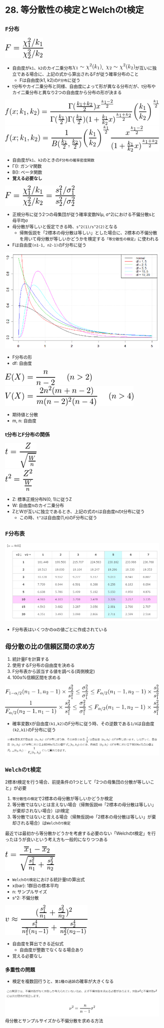 # 28. 等分散性の検定とWelchのt検定
## `F分布`
![](./img/183.PNG)
* 自由度が`k1`、`k2`のカイ二乗分布![](./img/181.PNG)、![](./img/182.PNG)が互いに独立である場合に、上記の式から算出されるFが従う確率分布のこと
  * Fは自由度(k1, k2)の`F分布`に従う
* t分布やカイ二乗分布と同様、自由度によって形が異なる分布だが、t分布やカイ二乗分布と異なり2つの自由度から分布の形が決まる

![](./img/184.PNG)  
![](./img/185.PNG)
* 自由度が`k1`、`k2`のときの`F分布の確率密度関数`
* Γ(): ガンマ関数
* B(): ベータ関数
* **覚える必要なし**

![](./img/186.PNG)
* 正規分布に従う2つの母集団が従う確率変数N(μ, σ^2)における不偏分散sと母平均σ
* 母分散が等しいと仮定できる時、`s^2(1)/s^2(2)`となる
  * 帰無仮説を「2標本の母分散は等しい」とした場合に、2標本の不偏分散を用いて母分散が等しいかどうかを検定する`「等分散性の検定」`に使われる
* Fは自由度`(n1-1, n2-1)`のF分布に従う

![](./img/187.PNG)
* F分布の形
* df: 自由度

![](./img/188.PNG)  
![](./img/189.PNG)
* 期待値と分散
* m, n: 自由度

### t分布とF分布の関係
![](./img/190.PNG)  
![](./img/191.PNG)

* Z: 標準正規分布N(0, 1)に従うZ
* W: 自由度nのカイ二乗分布
* ZとWが互いに独立であるとき、上記の式の`t`は自由度nのt分布に従う
  * この時、`t^2`は自由度(1,n)のF分布に従う

## `F分布表`
![](./img/192.PNG)
* F分布表はいくつかのαの値ごとに作成されている

## 母分散の比の信頼区間の求め方
1. 統計量Fを計算する
2. 使用するF分布の自由度を決める
3. F分布表から該当する値を調べる(両側検定)
4. 100α%信頼区間を求める

![](./img/194.PNG)  
![](./img/195.PNG)

* 確率変数`X`が自由度`(k1,k2)`のF分布に従う時、その逆数である`1/X`は自由度`(k2,k1)`のF分布に従う

![](./img/193.PNG)

## `Welchのt検定`
2標本t検定を行う場合、前提条件の1つとして「2つの母集団の分散が等しいこと」が必要

1. `等分散性の検定`で2標本の母分散が等しいかどうか検定
2. 等分散ではないとは言えない場合（帰無仮説`H0`「2標本の母分散は等しい」が棄却されない場合）はt検定
3. 等分散ではないと言える場合（帰無仮説`H0`「2標本の母分散は等しい」が棄却される場合）は`Welchのt検定`

最近では最初から等分散かどうかを考慮する必要のない「Welchのt検定」を行ったほうが良いという考え方も一般的になりつつある  

![](./img/196.PNG)
* `Welchのt検定`における統計量tの算出式
* x(bar): 1群目の標本平均
* n: サンプルサイズ
* s^2: 不偏分散

![](./img/197.PNG)
* 自由度を算出できる近似式
  * 自由度が整数でなくなる場合あり
* 覚える必要なし

### 多重性の問題
* 検定を複数回行うと、`第1種の過誤`の確率が大きくなる

![](./img/198.PNG)
母分散とサンプルサイズから不偏分散を求める方法